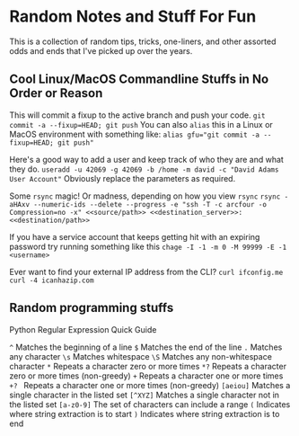 # Random Notes and Stuff For Fun

This is a collection of random tips, tricks, one-liners, and other assorted odds
and ends that I've picked up over the years.

## Cool Linux/MacOS Commandline Stuffs in No Order or Reason

This will commit a fixup to the active branch and push your code.
`git commit -a --fixup=HEAD; git push`
You can also `alias` this in a Linux or MacOS environment with something like:
`alias gfu="git commit -a --fixup=HEAD; git push"`


Here's a good way to add a user and keep track of who they are and what they do.
`useradd -u 42069 -g 42069 -b /home -m david -c "David Adams User Account"`
Obviously replace the parameters as required.

Some `rsync` magic! Or madness, depending on how you view `rsync`
`rsync -aHAxv --numeric-ids --delete --progress -e "ssh -T -c arcfour -o Compression=no -x" <<source/path>> <<destination_server>>:<<destination/path>>`

If you have a service account that keeps getting hit with an expiring password
try running something like this
`chage -I -1 -m 0 -M 99999 -E -1 <username>`

Ever want to find your external IP address from the CLI?
`curl ifconfig.me`
`curl -4 icanhazip.com`




## Random programming stuffs

Python Regular Expression Quick Guide

`^`        Matches the beginning of a line
`$`        Matches the end of the line
`.`        Matches any character
`\s`       Matches whitespace
`\S`       Matches any non-whitespace character
`*`        Repeats a character zero or more times
`*?`       Repeats a character zero or more times (non-greedy)
`+`        Repeats a character one or more times
`+? `      Repeats a character one or more times (non-greedy)
`[aeiou]`  Matches a single character in the listed set
`[^XYZ]`   Matches a single character not in the listed set
`[a-z0-9]` The set of characters can include a range
`(`        Indicates where string extraction is to start
`)`        Indicates where string extraction is to end
